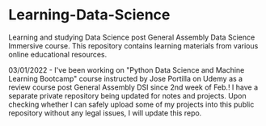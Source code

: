 # Learning-Data-Science
Learning and studying Data Science post General Assembly Data Science Immersive course. This repository contains learning materials from various online educational resources. 

03/01/2022 - I've been working on "Python Data Science and Machine Learning Bootcamp" course instructed by Jose Portilla on Udemy as a review course post General Assembly DSI since 2nd week of Feb.! I have a separate private repository being updated for notes and projects. Upon checking whether I can safely upload some of my projects into this public repository without any legal issues, I will update this repo.   
